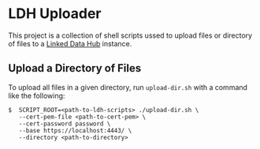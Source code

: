 # LDH Uploader

This project is a collection of shell scripts ussed to upload files or directory
of files to a [Linked Data Hub](https://github.com/AtomGraph/LinkedDataHub)
instance.

## Upload a Directory of Files

To upload all files in a given directory, run `upload-dir.sh` with a command
like the following:

    $  SCRIPT_ROOT=<path-to-ldh-scripts> ./upload-dir.sh \
       --cert-pem-file <path-to-cert-pem> \
       --cert-password password \
       --base https://localhost:4443/ \
       --directory <path-to-directory>
